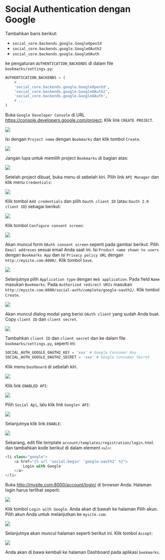# Social Authentication dengan Google

Tambahkan baris berikut:

* `social_core.backends.google.GoogleOpenId`
* `social_core.backends.google.GoogleOAuth2`
* `social_core.backends.google.GoogleOAuth`

ke pengaturan `AUTHENTICATION_BACKENDS` di dalam file `bookmarks/settings.py`:

```python
AUTHENTICATION_BACKENDS = (
    # ...
    'social_core.backends.google.GoogleOpenId',
    'social_core.backends.google.GoogleOAuth2',
    'social_core.backends.google.GoogleOAuth',
    # ...
)
```

Buka `Google Developer Console` di URL https://console.developers.google.com/project. Klik link `CREATE PROJECT`.

![](../images/33.JPG)

Isi dengan `Project name` dengan `Bookmarks` dan klik tombol `Create`.

![](../images/34.JPG)

Jangan lupa untuk memilih project `Bookmarks` di bagian atas:

![](../images/36.JPG)

Setelah project dibuat, buka menu di sebelah kiri. Pilih link `API Manager` dan klik menu `Credentials`:

![](../images/35.JPG)

Klik tombol `Add credentials` dan pilih `Oauth client ID` (atau `Oauth 2.0 client ID`) sebagai berikut:

![](../images/37.JPG)

Klik tombol `Configure consent screen`:

![](../images/38.JPG)

Akan muncul form `OAuth consent screen` seperti pada gambar berikut. Pilih `Email addreses` sesuai email Anda saat ini. Isi `Product name shown to users` dengan `Bookmarks App` dan isi `Privacy policy URL` dengan `http://mysite.com:8000/`. Klik tombol `Save`.

![](../images/39.JPG)

Selanjutnya pilih `Application type` dengan `Web application`. Pada field `Name` masukan `Bookmarks`. Pada `Authorized redirect URIs` masukan `http://mysite.com:8000/social-auth/complete/google-oauth2/`.  Klik tombol `Create`.

![](../images/40.JPG)

Akan muncul dialog modal yang berisi `OAuth client` yang sudah Anda buat. Copy `client ID` dan `client secret`. 

![](../images/41.JPG)

Tambahkan `client ID` dan `client secret` dan ke dalam file `bookmarks/settings.py`, seperti ini:

```python
SOCIAL_AUTH_GOOGLE_OAUTH2_KEY = 'xxx' # Google Consumer Key
SOCIAL_AUTH_GOOGLE_OAUTH2_SECRET = 'xxx' # Google Consumer Secret
```

Klik menu `Dashboard` di sebelah kiri.

![](../images/42.JPG)

Klik link `ENABLED API`:

![](../images/43.JPG)

Pilih `Social Api`, lalu klik link `Google+ API`:

![](../images/44.JPG)

Selanjutnya klik link `ENABLE`:

![](../images/45.JPG)

Sekarang, edit file template `account/templates/registration/login.html` dan tambahkan kode berikut di dalam element `<ul>`:

```python
<li class="google">
    <a href="{% url 'social:begin' 'google-oauth2' %}">
        Login with Google
    </a>
</li>
```

Buka http://mysite.com:8000/account/login/ di browser Anda. Halaman login harus terlihat seperti:

![](../images/46.JPG)

Klik tombol `Login with Google`. Anda akan di bawah ke halaman Pilih akun. Pilih akun Anda untuk melanjutkan ke `mysite.com`:

![](../images/47.JPG)

Selanjutnya akan muncul halaman seperti berikut ini. Klik tombol `Accept`:

![](../images/48.JPG)

Anda akan di bawa kembali ke halaman Dashboard pada aplikasi `bookmarks`.


